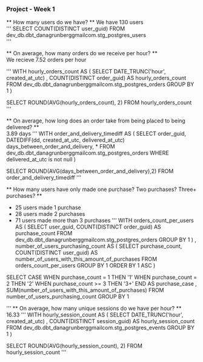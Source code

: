 ### Project - Week 1  

** How many users do we have? **
We have 130 users  
'''
SELECT COUNT(DISTINCT user_guid) 
FROM dev_db.dbt_danagrunberggmailcom.stg_postgres_users  
'''

** On average, how many orders do we receive per hour? **  
We recieve 7.52 orders per hour  

''' 
WITH hourly_orders_count AS (
SELECT DATE_TRUNC('hour', created_at_utc)
      , COUNT(DISTINCT order_guid) AS hourly_orders_count
FROM dev_db.dbt_danagrunberggmailcom.stg_postgres_orders
GROUP BY 1
)

SELECT ROUND(AVG(hourly_orders_count), 2)
FROM hourly_orders_count 
'''  

** On average, how long does an order take from being placed to being delivered? **  
3.89 days
'''
WITH order_and_delivery_timediff AS (
SELECT  order_guid, DATEDIFF(dd, created_at_utc, delivered_at_utc) days_between_order_and_delivery, *
FROM dev_db.dbt_danagrunberggmailcom.stg_postgres_orders
WHERE delivered_at_utc is not null
)

SELECT ROUND(AVG(days_between_order_and_delivery),2)
FROM order_and_delivery_timediff
'''

** How many users have only made one purchase? Two purchases? Three+ purchases? **  
* 25 users made 1 purchase  
* 28 users made 2 purchases  
* 71 users made more than 3 purchases
'''
WITH orders_count_per_users AS (
SELECT  user_guid, COUNT(DISTINCT order_guid) AS purchase_count
FROM dev_db.dbt_danagrunberggmailcom.stg_postgres_orders
GROUP BY 1
)
, number_of_users_purchasing_count AS (
SELECT purchase_count, COUNT(DISTINCT user_guid) AS number_of_users_with_this_amount_of_purchases
FROM orders_count_per_users
GROUP BY 1
ORDER BY 1 ASC
)

SELECT CASE WHEN purchase_count = 1 THEN '1'
            WHEN purchase_count = 2 THEN '2'
            WHEN purchase_count >= 3 THEN '3+' END AS purchase_case 
    , SUM(number_of_users_with_this_amount_of_purchases)
FROM number_of_users_purchasing_count
GROUP BY 1

'''
** On average, how many unique sessions do we have per hour? **  
16.33
'''
WITH hourly_session_count AS (
SELECT DATE_TRUNC('hour', created_at_utc)
      , COUNT(DISTINCT session_guid) AS hourly_session_count
FROM dev_db.dbt_danagrunberggmailcom.stg_postgres_events
GROUP BY 1
)

SELECT ROUND(AVG(hourly_session_count), 2)
FROM hourly_session_count 
'''